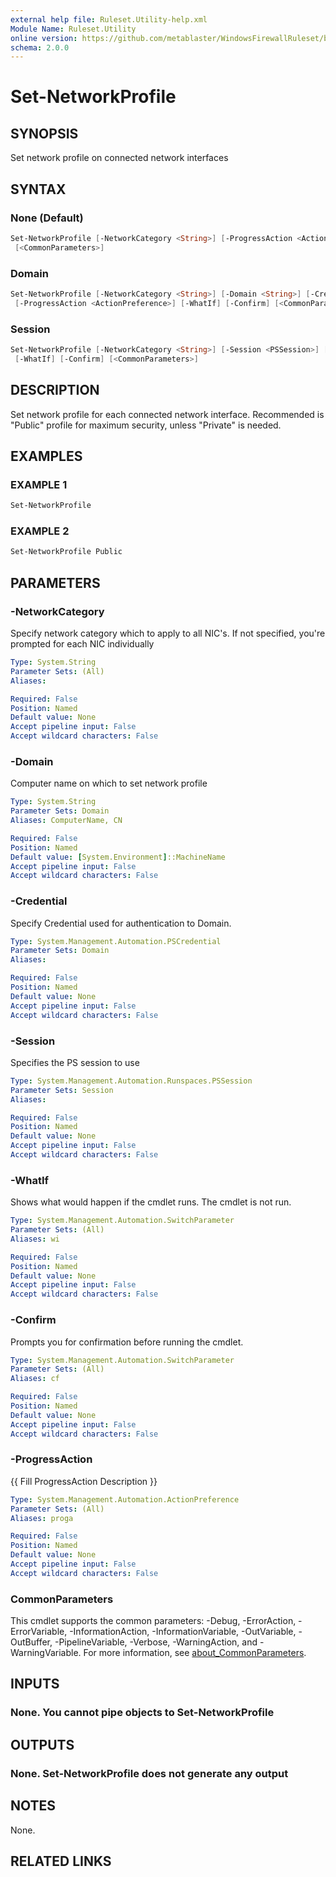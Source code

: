 ```yaml
---
external help file: Ruleset.Utility-help.xml
Module Name: Ruleset.Utility
online version: https://github.com/metablaster/WindowsFirewallRuleset/blob/master/Modules/Ruleset.Utility/Help/en-US/Set-NetworkProfile.md
schema: 2.0.0
---
```


# Set-NetworkProfile

## SYNOPSIS

Set network profile on connected network interfaces

## SYNTAX

### None (Default)

```powershell
Set-NetworkProfile [-NetworkCategory <String>] [-ProgressAction <ActionPreference>] [-WhatIf] [-Confirm]
 [<CommonParameters>]
```

### Domain

```powershell
Set-NetworkProfile [-NetworkCategory <String>] [-Domain <String>] [-Credential <PSCredential>]
 [-ProgressAction <ActionPreference>] [-WhatIf] [-Confirm] [<CommonParameters>]
```

### Session

```powershell
Set-NetworkProfile [-NetworkCategory <String>] [-Session <PSSession>] [-ProgressAction <ActionPreference>]
 [-WhatIf] [-Confirm] [<CommonParameters>]
```

## DESCRIPTION

Set network profile for each connected network interface.
Recommended is "Public" profile for maximum security, unless "Private" is needed.

## EXAMPLES

### EXAMPLE 1

```powershell
Set-NetworkProfile
```

### EXAMPLE 2

```powershell
Set-NetworkProfile Public
```

## PARAMETERS

### -NetworkCategory

Specify network category which to apply to all NIC's.
If not specified, you're prompted for each NIC individually

```yaml
Type: System.String
Parameter Sets: (All)
Aliases:

Required: False
Position: Named
Default value: None
Accept pipeline input: False
Accept wildcard characters: False
```

### -Domain

Computer name on which to set network profile

```yaml
Type: System.String
Parameter Sets: Domain
Aliases: ComputerName, CN

Required: False
Position: Named
Default value: [System.Environment]::MachineName
Accept pipeline input: False
Accept wildcard characters: False
```

### -Credential

Specify Credential used for authentication to Domain.

```yaml
Type: System.Management.Automation.PSCredential
Parameter Sets: Domain
Aliases:

Required: False
Position: Named
Default value: None
Accept pipeline input: False
Accept wildcard characters: False
```

### -Session

Specifies the PS session to use

```yaml
Type: System.Management.Automation.Runspaces.PSSession
Parameter Sets: Session
Aliases:

Required: False
Position: Named
Default value: None
Accept pipeline input: False
Accept wildcard characters: False
```

### -WhatIf

Shows what would happen if the cmdlet runs.
The cmdlet is not run.

```yaml
Type: System.Management.Automation.SwitchParameter
Parameter Sets: (All)
Aliases: wi

Required: False
Position: Named
Default value: None
Accept pipeline input: False
Accept wildcard characters: False
```

### -Confirm

Prompts you for confirmation before running the cmdlet.

```yaml
Type: System.Management.Automation.SwitchParameter
Parameter Sets: (All)
Aliases: cf

Required: False
Position: Named
Default value: None
Accept pipeline input: False
Accept wildcard characters: False
```

### -ProgressAction

{{ Fill ProgressAction Description }}

```yaml
Type: System.Management.Automation.ActionPreference
Parameter Sets: (All)
Aliases: proga

Required: False
Position: Named
Default value: None
Accept pipeline input: False
Accept wildcard characters: False
```

### CommonParameters

This cmdlet supports the common parameters: -Debug, -ErrorAction, -ErrorVariable, -InformationAction, -InformationVariable, -OutVariable, -OutBuffer, -PipelineVariable, -Verbose, -WarningAction, and -WarningVariable. For more information, see [about_CommonParameters](http://go.microsoft.com/fwlink/?LinkID=113216).

## INPUTS

### None. You cannot pipe objects to Set-NetworkProfile

## OUTPUTS

### None. Set-NetworkProfile does not generate any output

## NOTES

None.

## RELATED LINKS
